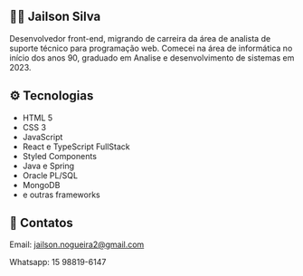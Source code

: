 ## 👨‍💻 Jailson Silva 

Desenvolvedor front-end, migrando de carreira da área de analista de suporte técnico para programação web. Comecei na área de informática no início dos anos 90, graduado em Analise e desenvolvimento de sistemas em 2023.

## ⚙️ Tecnologias
* HTML 5
* CSS 3
* JavaScript 
* React e TypeScript FullStack
* Styled Components
* Java e Spring
* Oracle PL/SQL
* MongoDB
* e outras frameworks

## 🔗 Contatos
Email: jailson.nogueira2@gmail.com

Whatsapp: 15 98819-6147



